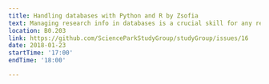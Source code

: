 ```yaml
---
title: Handling databases with Python and R by Zsofia 
text: Managing research info in databases is a crucial skill for any researcher now. Here, it will be shown how to do it with Python and R. 
location: B0.203
link: https://github.com/ScienceParkStudyGroup/studyGroup/issues/16
date: 2018-01-23
startTime: '17:00'
endTime: '18:00'

---
```


